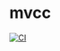 # mvcc

[![CI](https://github.com/wangrunji0408/mvcc/workflows/CI/badge.svg?branch=master)](https://github.com/wangrunji0408/mvcc/actions)
